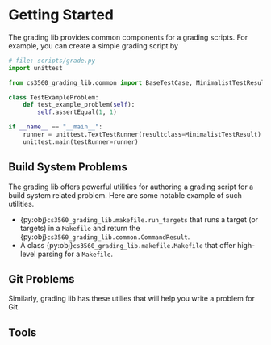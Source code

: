 # Getting Started

The grading lib provides common components for a grading scripts. For example,
you can create a simple grading script by

```python
# file: scripts/grade.py
import unittest

from cs3560_grading_lib.common import BaseTestCase, MinimalistTestResult

class TestExampleProblem:
    def test_example_problem(self):
        self.assertEqual(1, 1)

if __name__ == "__main__":
    runner = unittest.TextTestRunner(resultclass=MinimalistTestResult)
    unittest.main(testRunner=runner)    
```

## Build System Problems

The grading lib offers powerful utilities for authoring a grading script
for a build system related problem. Here are some notable example of such
utilities.

- {py:obj}`cs3560_grading_lib.makefile.run_targets` that runs a target (or targets)
  in a `Makefile` and return the {py:obj}`cs3560_grading_lib.common.CommandResult`.
- A class {py:obj}`cs3560_grading_lib.makefile.Makefile` that offer high-level parsing
  for a `Makefile`.

## Git Problems

Similarly, grading lib has these utilies that will help you write 
a problem for Git.

## Tools

